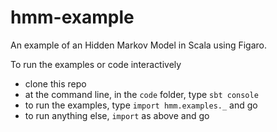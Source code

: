 # hmm-example
An example of an Hidden Markov Model in Scala using Figaro.

To run the examples or code interactively
* clone this repo
* at the command line, in the `code` folder, type `sbt console`
* to run the examples, type `import hmm.examples._` and go
* to run anything else, `import` as above and go

